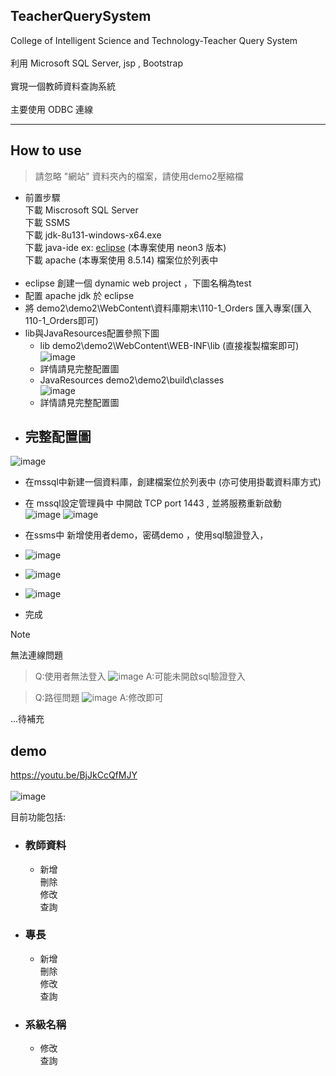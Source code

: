 ## TeacherQuerySystem

College of Intelligent Science and Technology-Teacher Query System<br><br>
利用 Microsoft SQL Server, jsp , Bootstrap <br><br>
實現一個教師資料查詢系統<br><br>
主要使用 ODBC 連線<br>
______
## How to use
>請忽略 "網站" 資料夾內的檔案，請使用demo2壓縮檔
- 前置步驟<br>
下載 Miscrosoft SQL Server<br>
下載 SSMS<br>
下載 jdk-8u131-windows-x64.exe<br>
下載 java-ide ex: <a href="https://www.eclipse.org/downloads/">eclipse</a> (本專案使用 neon3 版本)<br>
下載 apache (本專案使用 8.5.14) 檔案位於列表中<br><br>
- eclipse 創建一個 dynamic web project ，下圖名稱為test
- 配置 apache jdk 於 eclipse
- 將 demo2\demo2\WebContent\資料庫期末\110-1_Orders 匯入專案(匯入110-1_Orders即可)
- lib與JavaResources配置參照下圖
  - lib demo2\demo2\WebContent\WEB-INF\lib (直接複製檔案即可)<br>
  ![image](https://github.com/Xiang511/TeacherQuerySystem/assets/120042360/8f1ba456-4041-4893-b2a4-6b7cff53147d)
  - 詳情請見完整配置圖
  - JavaResources demo2\demo2\build\classes<br>
  ![image](https://github.com/Xiang511/TeacherQuerySystem/assets/120042360/908086f6-d70b-4fec-bbb3-4d7eb619dc50)
  - 詳情請見完整配置圖
- ## 完整配置圖
![image](https://github.com/Xiang511/TeacherQuerySystem/assets/120042360/a13e572b-7522-4c74-8f62-a23a71d3e82d)
- 在mssql中新建一個資料庫，創建檔案位於列表中 (亦可使用掛載資料庫方式)
- 在 mssql設定管理員中 中開啟 TCP port 1443 , 並將服務重新啟動<br>
  ![image](https://github.com/Xiang511/TeacherQuerySystem/assets/120042360/aebf14ae-b66d-4dc3-a3dd-d8c3d91fbb8a)
  ![image](https://github.com/Xiang511/TeacherQuerySystem/assets/120042360/43f9e1c4-4325-48af-a0be-725d57e0122c)
  
- 在ssms中 新增使用者demo，密碼demo ，使用sql驗證登入，<br>
- ![image](https://github.com/Xiang511/TeacherQuerySystem/assets/120042360/2307f0cb-4aea-4ad9-b8a3-8940a1f3d83c)
- ![image](https://github.com/Xiang511/TeacherQuerySystem/assets/120042360/34b8e7eb-8eb5-4447-b56c-d59246967ba9)
- ![image](https://github.com/Xiang511/TeacherQuerySystem/assets/120042360/ba8ce5bc-a6ba-4e58-a292-6c44272d686b)
- 完成


> [!NOTE]
> 無法連線問題

> Q:使用者無法登入
> ![image](https://github.com/Xiang511/TeacherQuerySystem/assets/120042360/e9bfb730-c738-4b87-bf3a-546bc2319abe)
> A:可能未開啟sql驗證登入

> Q:路徑問題
> ![image](https://github.com/Xiang511/TeacherQuerySystem/assets/120042360/e8766a15-80bb-4361-968c-5aabf79ef9af)
> A:修改即可





...待補充


## demo
<a href="https://youtu.be/BjJkCcQfMJY">https://youtu.be/BjJkCcQfMJY</a></br></br>
![image](https://github.com/Xiang511/TeacherQuerySystem/assets/120042360/3180b733-8efb-4359-b980-955503527e06)

目前功能包括:
- ### 教師資料
  - 新增<br>
刪除<br>
修改<br>
查詢<br>
- ### 專長
  - 新增<br>
刪除<br>
修改<br>
查詢<br>

- ### 系級名稱
  - 修改<br>
查詢<br>

